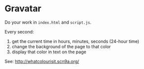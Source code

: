 # Gravatar

Do your work in `index.html` and `script.js`.

Every second:
  1. get the current time in hours, minutes, seconds (24-hour time)
  2. change the background of the page to that color
  3. display that color in text on the page

See: http://whatcolourisit.scn9a.org/

